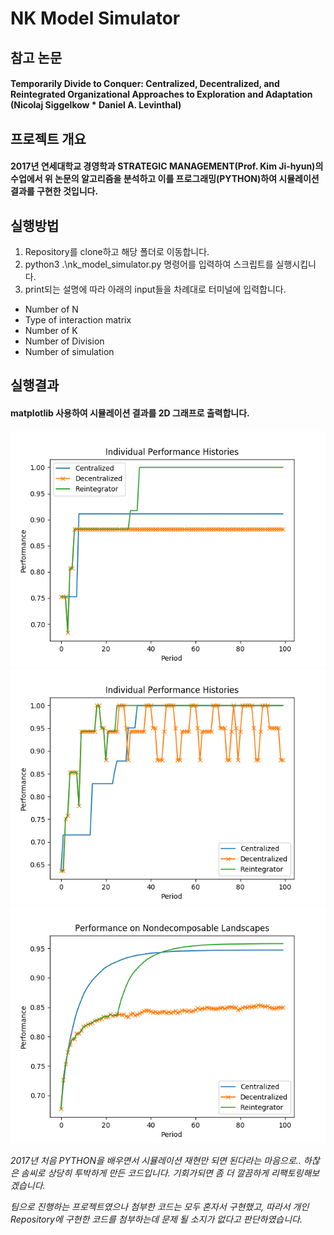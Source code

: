 # NK Model Simulator


## 참고 논문
#### Temporarily Divide to Conquer: Centralized, Decentralized, and Reintegrated Organizational Approaches to Exploration and Adaptation (Nicolaj Siggelkow * Daniel A. Levinthal)

## 프로젝트 개요 
#### 2017년 연세대학교 경영학과 STRATEGIC MANAGEMENT(Prof. Kim Ji-hyun)의 수업에서 위 논문의 알고리즘을 분석하고 이를 프로그래밍(PYTHON)하여 시뮬레이션 결과를 구현한 것입니다.


## 실행방법
1. Repository를 clone하고 해당 폴더로 이동합니다.
2.  python3 .\nk_model_simulator.py 
명령어를 입력하여 스크립트를 실행시킵니다.
3. print되는 설명에 따라 아래의 input들을 차례대로 터미널에 입력합니다.
- Number of N
- Type of interaction matrix
- Number of K
- Number of Division
- Number of simulation

## 실행결과
#### matplotlib 사용하여 시뮬레이션 결과를 2D 그래프로 출력합니다.

![결과1](/images/simul_individual1.png)
![결과2](/images/simul_individual6.png)
![결과3](/images/simul_S=2000,Di=3,K=2.png)


_2017년 처음 PYTHON을 배우면서 시뮬레이션 재현만 되면 된다라는 마음으로.. 하찮은 솜씨로 상당히 투박하게 만든 코드입니다. 기회가되면 좀 더 깔끔하게 리팩토링해보겠습니다._


_팀으로 진행하는 프로젝트였으나 첨부한 코드는 모두 혼자서 구현했고, 따라서 개인 Repository에 구현한 코드를 첨부하는데 문제 될 소지가 없다고 판단하였습니다._

